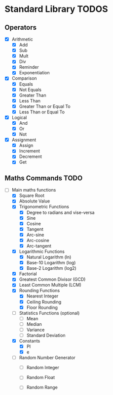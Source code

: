 # Standard Library TODOS

## Operators

- [x] Arithmetic
  - [x] Add
  - [x] Sub
  - [x] Mult
  - [x] Div
  - [x] Reminder
  - [x] Exponentiation
- [x] Comparison
  - [x] Equals
  - [x] Not Equals
  - [x] Greater Than
  - [x] Less Than
  - [x] Greater Than or Equal To
  - [x] Less Than or Equal To
- [x] Logical
  - [x] And
  - [x] Or
  - [x] Not
- [x] Assignment
  - [x] Assign
  - [x] Increment
  - [x] Decrement
  - [x] Get

## Maths Commands TODO

- [ ] Main maths functions
  - [x] Square Root
  - [x] Absolute Value
  - [x] Trigonometric Functions
      - [x] Degree to radians and vise-versa 
      - [x] Sine
      - [x] Cosine
      - [x] Tangent
      - [x] Arc-sine
      - [x] Arc-cosine
      - [x] Arc-tangent
  - [x] Logarithmic Functions
      - [x] Natural Logarithm (ln)
      - [x] Base-10 Logarithm (log)
      - [x] Base-2 Logarithm (log2)
  - [x] Factorial
  - [x] Greatest Common Divisor (GCD)
  - [x] Least Common Multiple (LCM)
  - [x] Rounding Functions
      - [x] Nearest Integer
      - [x] Ceiling Rounding
      - [x] Floor Rounding
  - [ ] Statistics Functions (optional)
      - [ ] Mean
      - [ ] Median
      - [ ] Variance
      - [ ] Standard Deviation
  - [x] Constants
    - [x] PI
    - [x] e
  - [ ] Random Number Generator
    - [ ] Random Integer
    - [ ] Random Float
    - [ ] Random Range

